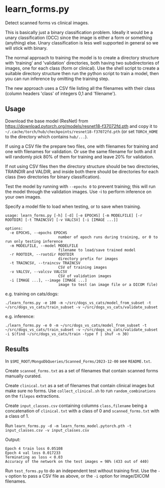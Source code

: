 # learn_forms.py

Detect scanned forms vs clinical images.

This is basically just a binary classification problem.
Ideally it would be a unary classification (OCC) since the image is
either a form or something (anything) else. Unary classification is
less well supported in general so we will stick with binary.

The normal approach to training the model is to create a directory
structure with 'training' and 'validation' directories, both having
two subdirectories of images, one for each class (form or clinical).
Use the shell script to create a suitable directory structure
then run the python script to train a model, then you can run
inference by omitting the training step.

The new approach uses a CSV file listing all the filenames with their
class (column headers 'class' of integers 0,1 and 'filename').

## Usage

Download the base model (ResNet) from
https://download.pytorch.org/models/resnet18-f37072fd.pth
and copy it to `~/.cache/torch/hub/checkpoints/resnet18-f37072fd.pth`
(or set `TORCH_HOME` to the directory which contains `hub/...`).

If using a CSV file the prepare two files, one with filenames for
training and one with filenames for validation. Or use the same
filename for both and it will randomly pick 80% of them for training
and leave 20% for validation.

If not using CSV files then the directory structure should be two directories,
TRAINDIR and VALDIR, and inside both there should be directories
for each class (two directories for binary classification).

Test the model by running with `--epochs 0` to prevent training;
this will run the model through the validation images.
Use -i to perform inference on your own images.

Specify a model file to load when testing, or to save when training.


```
usage: learn_forms.py [-h] [-d] [-e EPOCHS] [-m MODELFILE] [-r ROOTDIR] [-t TRAINCSV] [-v VALCSV] [-i [IMAGE ...]]

options:
  -e EPOCHS, --epochs EPOCHS
                        number of epoch runs during training, or 0 to run only testing inference
  -m MODELFILE, --model MODELFILE
                        filename to load/save trained model
  -r ROOTDIR, --rootdir ROOTDIR
                        directory prefix for images
  -t TRAINCSV, --traincsv TRAINCSV
                        CSV of training images
  -v VALCSV, --valcsv VALCSV
                        CSV of validation images
  -i [IMAGE ...], --image [IMAGE ...]
                        image to test (an image file or a DICOM file)
```

e.g. training on cats/dogs:
```
./learn_forms.py -e 100 -m ~/src/dogs_vs_cats/model_from_subset -t ~/src/dogs_vs_cats/train_subset -v ~/src/dogs_vs_cats/validate_subset
```

e.g. inference:
```
./learn_forms.py -e 0 -m ~/src/dogs_vs_cats/model_from_subset -t ~/src/dogs_vs_cats/train_subset -v ~/src/dogs_vs_cats/validate_subset -i $(find ~/src/dogs_vs_cats/train -type f | shuf -n 30)
```

## Results


In `$SMI_ROOT/MongoDbQueries/Scanned_Forms/2023-12-00` see `README.txt`.

Create `scanned_forms.txt` as a set of filenames that contain scanned forms
manually curated.

Create `clinical.txt` as a set of filenames that contain clinical images but make sure no forms. Use `collect_clinical.sh` to run `random_combinations` on the `filepos` extractions.

Create `input_classes.csv` containing columns `class,filename` being a concatenation of `clinical.txt` with a class of 0 and `scanned_forms.txt` with a class of 1.

Run `learn_forms.py -d -m learn_forms_model.pytorch.pth -t input_classes.csv -v input_classes.csv`

Output:
```
Epoch 4 train loss 0.05108
Epoch 4 val loss 0.017233
Terminating as loss < 0.03
Accuracy of the network on the test images = 98% (433 out of 440)
```

Run `test_forms.py` to do an independent test without training first.
Use the `-v` option to pass a CSV file as above,
or the `-i` option for image/DICOM filenames.
